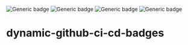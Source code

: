 ![Generic badge](https://img.shields.io/badge/Build-passing-green.svg)
![Generic badge](https://img.shields.io/badge/Tests-144%20passed,%2010%20failed-red.svg)
![Generic badge](https://img.shields.io/badge/Coverage-100%25-green.svg)
![Generic badge](https://img.shields.io/badge/Quality-94%25-green.svg)

# dynamic-github-ci-cd-badges
